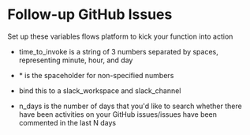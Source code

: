# Follow-up GitHub Issues

Set up these variables flows platform to kick your function into action

- time_to_invoke is a string of 3 numbers separated by spaces, representing minute, hour, and day
- \* is the spaceholder for non-specified numbers

- bind this to a slack_workspace and slack_channel
- n_days is the number of days that you'd like to search whether there have been activities on your GitHub issues/issues have been commented in the last N days